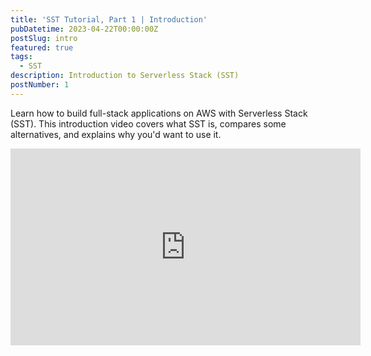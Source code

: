 ```yaml
---
title: 'SST Tutorial, Part 1 | Introduction'
pubDatetime: 2023-04-22T00:00:00Z
postSlug: intro
featured: true
tags:
  - SST
description: Introduction to Serverless Stack (SST)
postNumber: 1
---
```


Learn how to build full-stack applications on AWS with Serverless Stack (SST).
This introduction video covers what SST is, compares some alternatives, and
explains why you'd want to use it.

<iframe width="560" height="315" src="https://www.youtube.com/embed/E547i_xPqrU" title="YouTube video player" frameborder="0" allow="accelerometer; autoplay; clipboard-write; encrypted-media; gyroscope; picture-in-picture; web-share" allowfullscreen></iframe>


